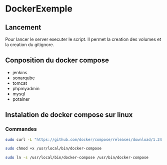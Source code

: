 # DockerExemple

## Lancement

Pour lancer le server executer le script.
Il permet la creation des volumes et la creation du gitignore.

## Conposition du docker compose

- jenkins
- sonarqube
- tomcat
- phpmyadmin
- mysql
- potainer

## Instalation de docker compose sur linux

### Commandes

```bash
sudo curl -L "https://github.com/docker/compose/releases/download/1.24.0/docker-compose-$(uname -s)-$(uname -m)" -o /usr/local/bin/docker-compose
```

```bash
sudo chmod +x /usr/local/bin/docker-compose
```

```bash
sudo ln -s /usr/local/bin/docker-compose /usr/bin/docker-compose
```
